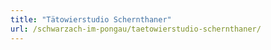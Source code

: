 ```yaml
---
title: "Tätowierstudio Schernthaner"
url: /schwarzach-im-pongau/taetowierstudio-schernthaner/
---
```

